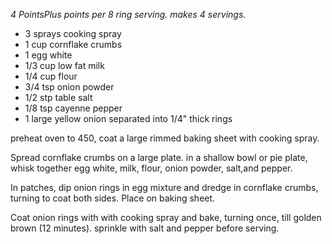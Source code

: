 *4 PointsPlus points per 8 ring serving.  makes 4 servings.*

* 3 sprays cooking spray
* 1 cup cornflake crumbs
* 1  egg white
* 1/3 cup low fat milk
* 1/4 cup flour
* 3/4 tsp onion powder
* 1/2 stp table salt
* 1/8 tsp cayenne pepper
* 1 large yellow onion separated into 1/4" thick rings

preheat oven to 450, coat a large rimmed baking sheet with cooking spray.  

Spread cornflake crumbs on a large plate. in a shallow bowl or pie plate, whisk together egg white, milk, flour, onion powder, salt,and pepper.

In patches, dip onion rings in egg mixture and dredge in cornflake crumbs, turning to coat both sides.  Place on baking sheet.

Coat onion rings with with cooking spray and bake, turning once, till golden brown  (12 minutes).  sprinkle with salt and pepper before serving. 